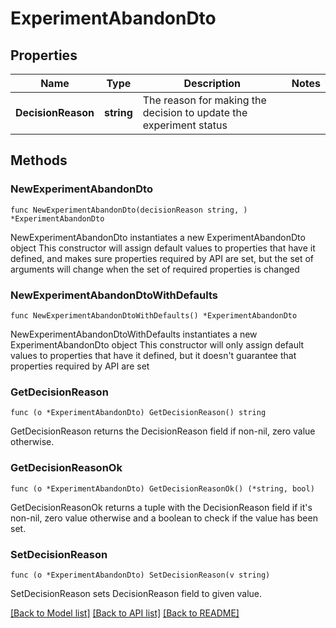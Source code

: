 # ExperimentAbandonDto

## Properties

Name | Type | Description | Notes
------------ | ------------- | ------------- | -------------
**DecisionReason** | **string** | The reason for making the decision to update the experiment status | 

## Methods

### NewExperimentAbandonDto

`func NewExperimentAbandonDto(decisionReason string, ) *ExperimentAbandonDto`

NewExperimentAbandonDto instantiates a new ExperimentAbandonDto object
This constructor will assign default values to properties that have it defined,
and makes sure properties required by API are set, but the set of arguments
will change when the set of required properties is changed

### NewExperimentAbandonDtoWithDefaults

`func NewExperimentAbandonDtoWithDefaults() *ExperimentAbandonDto`

NewExperimentAbandonDtoWithDefaults instantiates a new ExperimentAbandonDto object
This constructor will only assign default values to properties that have it defined,
but it doesn't guarantee that properties required by API are set

### GetDecisionReason

`func (o *ExperimentAbandonDto) GetDecisionReason() string`

GetDecisionReason returns the DecisionReason field if non-nil, zero value otherwise.

### GetDecisionReasonOk

`func (o *ExperimentAbandonDto) GetDecisionReasonOk() (*string, bool)`

GetDecisionReasonOk returns a tuple with the DecisionReason field if it's non-nil, zero value otherwise
and a boolean to check if the value has been set.

### SetDecisionReason

`func (o *ExperimentAbandonDto) SetDecisionReason(v string)`

SetDecisionReason sets DecisionReason field to given value.



[[Back to Model list]](../README.md#documentation-for-models) [[Back to API list]](../README.md#documentation-for-api-endpoints) [[Back to README]](../README.md)


